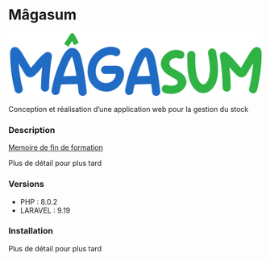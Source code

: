 # Mâgasum
![alt text](https://github.com/MRxACR/magasum/blob/master/public/img/Magasum.png)

Conception et réalisation d’une application web pour la gestion du stock

<h3>Description</h3>
<a href="https://github.com/MRxACR/magasum/blob/master/Memoire.pdf">Memoire de fin de formation</a>
<p>Plus de détail pour plus tard</p>

<h3>Versions</h3>
<ul>
    <li>PHP : 8.0.2</li>
    <li>LARAVEL : 9.19</li>
</ul>

<h3>Installation</h3>
<p>Plus de détail pour plus tard</p>
